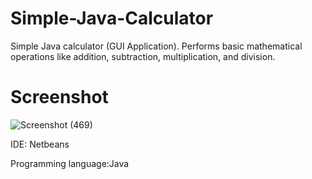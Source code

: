 # Simple-Java-Calculator
Simple Java calculator (GUI Application). Performs basic mathematical operations like addition, subtraction, multiplication, and division.

# Screenshot
![Screenshot (469)](https://user-images.githubusercontent.com/86308449/216634193-b2d30928-d22b-4c92-8bf5-379491a146e5.png)


IDE: Netbeans

Programming language:Java
